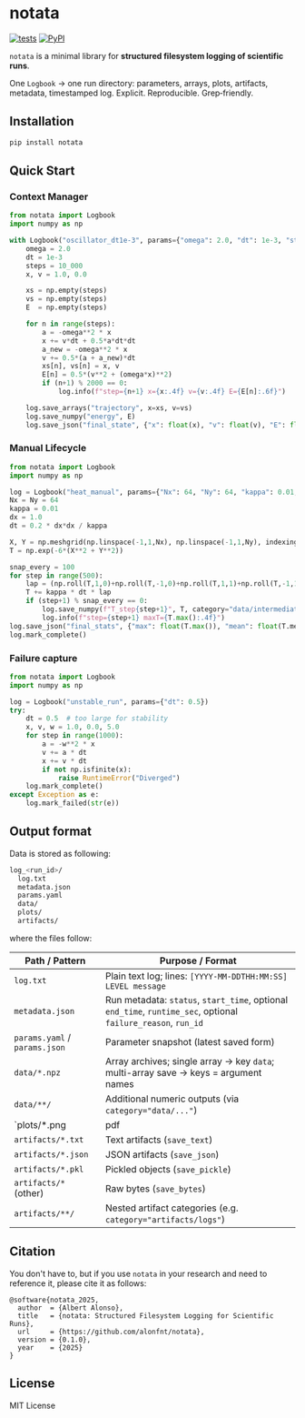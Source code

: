 # notata

[![tests](https://github.com/alonfnt/notata/actions/workflows/pytest.yml/badge.svg)](https://github.com/alonfnt/notata/actions/workflows/pytest.yml)
[![PyPI](https://img.shields.io/pypi/v/notata.svg)](https://pypi.org/project/notata/)

`notata` is a minimal library for **structured filesystem logging of scientific runs**.

One `Logbook` -> one run directory: parameters, arrays, plots, artifacts, metadata, timestamped log. Explicit. Reproducible. Grep‑friendly.

## Installation
```bash
pip install notata
```

## Quick Start
### Context Manager
```python
from notata import Logbook
import numpy as np

with Logbook("oscillator_dt1e-3", params={"omega": 2.0, "dt": 1e-3, "steps": 10_000}) as log:
    omega = 2.0
    dt = 1e-3
    steps = 10_000
    x, v = 1.0, 0.0

    xs = np.empty(steps)
    vs = np.empty(steps)
    E  = np.empty(steps)

    for n in range(steps):
        a = -omega**2 * x
        x += v*dt + 0.5*a*dt*dt
        a_new = -omega**2 * x
        v += 0.5*(a + a_new)*dt
        xs[n], vs[n] = x, v
        E[n] = 0.5*(v**2 + (omega*x)**2)
        if (n+1) % 2000 == 0:
            log.info(f"step={n+1} x={x:.4f} v={v:.4f} E={E[n]:.6f}")

    log.save_arrays("trajectory", x=xs, v=vs)
    log.save_numpy("energy", E)
    log.save_json("final_state", {"x": float(x), "v": float(v), "E": float(E[-1])})
```

### Manual Lifecycle
```python
from notata import Logbook
import numpy as np

log = Logbook("heat_manual", params={"Nx": 64, "Ny": 64, "kappa": 0.01, "steps": 500})
Nx = Ny = 64
kappa = 0.01
dx = 1.0
dt = 0.2 * dx*dx / kappa

X, Y = np.meshgrid(np.linspace(-1,1,Nx), np.linspace(-1,1,Ny), indexing="ij")
T = np.exp(-6*(X**2 + Y**2))

snap_every = 100
for step in range(500):
    lap = (np.roll(T,1,0)+np.roll(T,-1,0)+np.roll(T,1,1)+np.roll(T,-1,1)-4*T)
    T += kappa * dt * lap
    if (step+1) % snap_every == 0:
        log.save_numpy(f"T_step{step+1}", T, category="data/intermediate")
        log.info(f"step={step+1} maxT={T.max():.4f}")
log.save_json("final_stats", {"max": float(T.max()), "mean": float(T.mean())})
log.mark_complete()
```

### Failure capture
```python
from notata import Logbook
import numpy as np

log = Logbook("unstable_run", params={"dt": 0.5})
try:
    dt = 0.5  # too large for stability
    x, v, w = 1.0, 0.0, 5.0
    for step in range(1000):
        a = -w**2 * x
        v += a * dt
        x += v * dt
        if not np.isfinite(x):
            raise RuntimeError("Diverged")
    log.mark_complete()
except Exception as e:
    log.mark_failed(str(e))
```

## Output format
Data is stored as following:
```bash
log_<run_id>/
  log.txt
  metadata.json
  params.yaml
  data/
  plots/
  artifacts/
```

where the files follow:

| Path / Pattern                | Purpose / Format                                                                                      |
|------------------------------|--------------------------------------------------------------------------------------------------------|
| `log.txt`                    | Plain text log; lines: `[YYYY-MM-DDTHH:MM:SS] LEVEL message`                                           |
| `metadata.json`              | Run metadata: `status`, `start_time`, optional `end_time`, `runtime_sec`, optional `failure_reason`, `run_id` |
| `params.yaml` / `params.json`| Parameter snapshot (latest saved form)                                                                 |
| `data/*.npz`                 | Array archives; single array → key `data`; multi-array save → keys = argument names                    |
| `data/**/`                   | Additional numeric outputs (via `category="data/..."`)                                                 |
| `plots/*.png|pdf|svg`        | Saved figures (`save_plot`)                                                                            |
| `artifacts/*.txt`            | Text artifacts (`save_text`)                                                                           |
| `artifacts/*.json`           | JSON artifacts (`save_json`)                                                                           |
| `artifacts/*.pkl`            | Pickled objects (`save_pickle`)                                                                        |
| `artifacts/*` (other)        | Raw bytes (`save_bytes`)                                                                               |
| `artifacts/**/`              | Nested artifact categories (e.g. `category="artifacts/logs"`)                                          |

## Citation
You don't have to, but if you use `notata` in your research and need to reference it, please cite it as follows:
```
@software{notata_2025,
  author  = {Albert Alonso},
  title   = {notata: Structured Filesystem Logging for Scientific Runs},
  url     = {https://github.com/alonfnt/notata},
  version = {0.1.0},
  year    = {2025}
}
```

## License
MIT License

